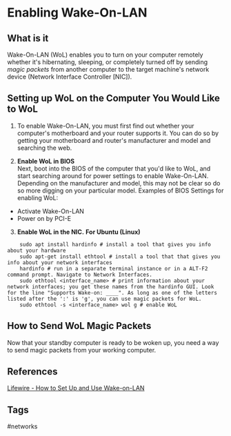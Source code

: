 # Enabling Wake-On-LAN

## What is it
Wake-On-LAN (WoL) enables you to turn on your computer remotely whether it's hibernating, sleeping, or completely turned off by sending *magic packets* from another computer to the target machine's network device (Network Interface Controller [NIC]). 

## Setting up WoL on the Computer You Would Like to WoL
1. To enable Wake-On-LAN, you must first find out whether your computer's motherboard and your router supports it. You can do so by getting your motherboard and router's manufacturer and model and searching the web.  

2. **Enable WoL in BIOS**  
Next, boot into the BIOS of the computer that you'd like to WoL, and start searching around for power settings to enable Wake-On-LAN. Depending on the manufacturer and model, this may not be clear so do so more digging on your particular model. Examples of BIOS Settings for enabling WoL:  
* Activate Wake-On-LAN  
* Power on by PCI-E  

3. **Enable WoL in the NIC.**
**For Ubuntu (Linux)**
```
	sudo apt install hardinfo # install a tool that gives you info about your hardware  
	sudo apt-get install ethtool # install a tool that that gives you info about your network interfaces  
	hardinfo # run in a separate terminal instance or in a ALT-F2 command prompt. Navigate to Network Interfaces.
	sudo ethtool <interface_name> # print information about your network interfaces; you get these names from the hardinfo GUI. Look for the line "Supports Wake-on: ____". As long as one of the letters listed after the ':' is 'g', you can use magic packets for WoL.
	sudo ethtool -s <interface_name> wol g # enable WoL  
```

## How to Send WoL Magic Packets
Now that your standby computer is ready to be woken up, you need a way to send magic packets from your working computer.  
 

## References
[Lifewire - How to Set Up and Use Wake-on-LAN](https://www.lifewire.com/wake-on-lan-4149800)

## Tags
#networks
